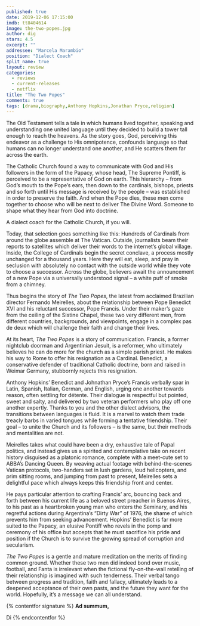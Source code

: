 ```yaml
---
published: true
date: 2019-12-06 17:15:00
imdb: tt8404614
image: the-two-popes.jpg
author: dig
stars: 4.5
excerpt: ""
addressee: "Marcela Marambio"
position: "Dialect Coach"
split_name: true
layout: review
categories: 
  - reviews
  - current-releases
  - netflix
title: "The Two Popes"
comments: true
tags: [drama,biography,Anthony Hopkins,Jonathan Pryce,religion]
---
```

The Old Testament tells a tale in which humans lived together, speaking and understanding one united language until they decided to build a tower tall enough to reach the heavens. As the story goes, God, perceiving this endeavor as a challenge to His omnipotence, confounds language so that humans can no longer understand one another, and He scatters them far across the earth.

The Catholic Church found a way to communicate with God and His followers in the form of the Papacy, whose head, The Supreme Pontiff, is perceived to be a representative of God on earth. This hierarchy – from God’s mouth to the Pope’s ears, then down to the cardinals, bishops, priests and so forth until His message is received by the people – was established in order to preserve the faith. And when the Pope dies, these men come together to choose who will be next to deliver The Divine Word. Someone to shape what they hear from God into doctrine.

A dialect coach for the Catholic Church, if you will.

Today, that selection goes something like this: Hundreds of Cardinals from around the globe assemble at The Vatican. Outside, journalists beam their reports to satellites which deliver their words to the internet’s global village. Inside, the College of Cardinals begin the secret conclave, a process mostly unchanged for a thousand years. Here they will eat, sleep, and pray in seclusion with absolutely no contact with the outside world while they vote to choose a successor. Across the globe, believers await the announcement of a new Pope via a universally understood signal – a white puff of smoke from a chimney.

Thus begins the story of _The Two Popes_, the latest from acclaimed Brazilian director Fernando Meirelles, about the relationship between Pope Benedict XVI and his reluctant successor, Pope Francis. Under their maker’s gaze from the ceiling of the Sistine Chapel, these two very different men, from different countries, backgrounds, and viewpoints, engage in a complex pas de deux which will challenge their faith and change their lives.

At its heart, _The Two Popes_ is a story of communication. Francis, a former nightclub doorman and Argentinian Jesuit, is a reformer, who ultimately believes he can do more for the church as a simple parish priest. He makes his way to Rome to offer his resignation as a Cardinal. Benedict, a conservative defender of traditional Catholic doctrine, born and raised in Weimar Germany, stubbornly rejects this resignation. 

Anthony Hopkins’ Benedict and Johnathan Pryce’s Francis verbally spar in Latin, Spanish, Italian, German, and English, urging one another towards reason, often settling for détente. Their dialogue is respectful but pointed, sweet and salty, and delivered by two veteran performers who play off one another expertly. Thanks to you and the other dialect advisors, the transitions between languages is fluid. It is a marvel to watch them trade treacly barbs in varied tongues while forming a tentative friendship. Their goal – to unite the Church and its followers – is the same, but their methods and mentalities are not. 

Meirelles takes what could have been a dry, exhaustive tale of Papal politics, and instead gives us a spirited and contemplative take on recent history disguised as a platonic romance, complete with a meet-cute set to ABBA’s Dancing Queen. By weaving actual footage with behind-the-scenes Vatican protocols, two-handers set in lush gardens, loud helicopters, and prim sitting rooms, and jumping from past to present, Meirelles sets a delightful pace which always keeps this friendship front and center. 

He pays particular attention to crafting Francis’ arc, bouncing back and forth between his current life as a beloved street preacher in Buenos Aires, to his past as a heartbroken young man who enters the Seminary, and his regretful actions during Argentina’s “Dirty War” of 1976, the shame of which prevents him from seeking advancement. Hopkins’ Benedict is far more suited to the Papacy, an elusive Pontiff who revels in the pomp and ceremony of his office but accepts that he must sacrifice his pride and position if the Church is to survive the growing spread of corruption and secularism. 

_The Two Popes_ is a gentle and mature meditation on the merits of finding common ground. Whether these two men did indeed bond over music, football, and Fanta is irrelevant when the fictional fly-on-the-wall retelling of their relationship is imagined with such tenderness. Their verbal tango between progress and tradition, faith and fallacy, ultimately leads to a deepened acceptance of their own pasts, and the future they want for the world. Hopefully, it’s a message we can all understand.

{% contentfor signature %}
**Ad summum,**

Di
{% endcontentfor %}